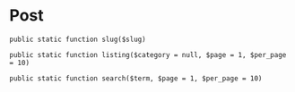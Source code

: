 # Post

`public static function slug($slug)`

`public static function listing($category = null, $page = 1, $per_page = 10)`

`public static function search($term, $page = 1, $per_page = 10)`